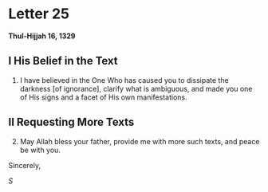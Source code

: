 Letter 25
=========

**Thul-Hijjah 16, 1329**

I His Belief in the Text
------------------------

1) I have believed in the One Who has caused you to dissipate the
darkness [of ignorance], clarify what is ambiguous, and made you one of
His signs and a facet of His own manifestations.

II Requesting More Texts
------------------------

2) May Allah bless your father, provide me with more such texts, and
peace be with you.

Sincerely,

*S*


